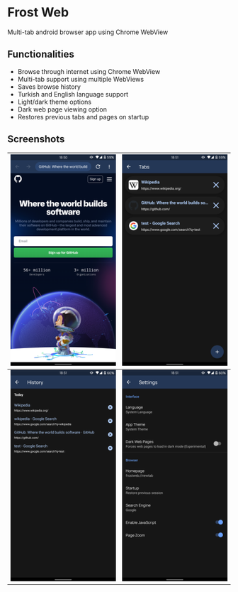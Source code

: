 # Frost Web
Multi-tab android browser app using Chrome WebView

## Functionalities
* Browse through internet using Chrome WebView
* Multi-tab support using multiple WebViews
* Saves browse history
* Turkish and English language support
* Light/dark theme options
* Dark web page viewing option
* Restores previous tabs and pages on startup

## Screenshots
![](/screenshots/ss1.png)  |  ![](/screenshots/ss2.png)
:-------------------------:|:-------------------------:
![](/screenshots/ss3.png)  |  ![](/screenshots/ss4.png)
